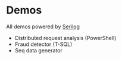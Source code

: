 # Demos

All demos powered by [Serilog](http://serilog.net/)

- Distributed request analysis (PowerShell)
- Fraud detector (T-SQL)
- Seq data generator